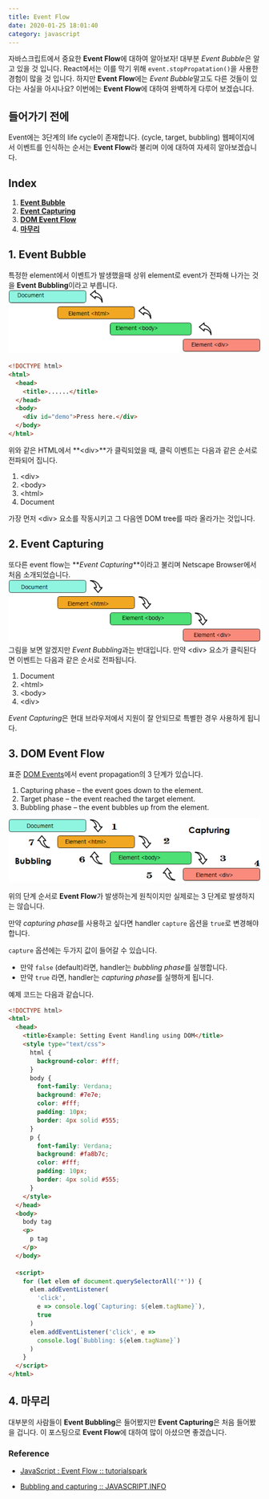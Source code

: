 ```yaml
---
title: Event Flow
date: 2020-01-25 18:01:40
category: javascript
---
```


자바스크립트에서 중요한 **Event Flow**에 대하여 알아보자! 대부분 *Event Bubble*은 알고 있을 것 입니다. React에서는 이를 막기 위해 `event.stopPropatation()`을 사용한 경험이 많을 것 입니다. 하지만 **Event Flow**에는 *Event Bubble*말고도 다른 것들이 있다는 사실을 아시나요? 이번에는 **Event Flow**에 대하여 완벽하게 다루어 보겠습니다.

## 들어가기 전에

Event에는 3단계의 life cycle이 존재합니다. (cycle, target, bubbling)
웹페이지에서 이벤트를 인식하는 순서는 **Event Flow**라 불리며 이에 대하여 자세히 알아보겠습니다.

## Index

1. **[Event Bubble](#1-Event-Bubble)**
2. **[Event Capturing](#2-Event-Capturing)**
3. **[DOM Event Flow](#3-DOM-Event-Flow)**
4. **[마무리](#4-마무리)**

## 1. Event Bubble

특정한 element에서 이벤트가 발생했을때 상위 element로 event가 전파해 나가는 것을 **Event Bubbling**이라고 부릅니다.
<img src="./images/bubbling.png"/>

```html
<!DOCTYPE html>
<html>
  <head>
    <title>......</title>
  </head>
  <body>
    <div id="demo">Press here.</div>
  </body>
</html>
```

위와 같은 HTML에서 **\<div\>**가 클릭되었을 때, 클릭 이벤트는 다음과 같은 순서로 전파되어 집니다.

1. \<div>
2. \<body>
3. \<html>
4. Document

가장 먼저 \<div\> 요소를 작동시키고 그 다음엔 DOM tree를 따라 올라가는 것입니다.

## 2. Event Capturing

또다른 event flow는 **_Event Capturing_**이라고 불리며 Netscape Browser에서 처음 소개되었습니다.
<img src="./images/capturing.png"/>
그림을 보면 알겠지만 *Event Bubbling*과는 반대입니다.
만약 \<div> 요소가 클릭된다면 이벤트는 다음과 같은 순서로 전파됩니다.

1. Document
2. \<html>
3. \<body>
4. \<div>

*Event Capturing*은 현대 브라우저에서 지원이 잘 안되므로 특별한 경우 사용하게 됩니다.

## 3. DOM Event Flow

표준 [DOM Events](https://www.w3.org/TR/DOM-Level-3-Events/)에서 event propagation의 3 단계가 있습니다.

1. Capturing phase – the event goes down to the element.
2. Target phase – the event reached the target element.
3. Bubbling phase – the event bubbles up from the element.

<img src="./images/DOM2_Event_Flow.png"/>

위의 단계 순서로 **Event Flow**가 발생하는게 원칙이지만 실제로는 3 단계로 발생하지는 않습니다.

만약 *capturing phase*를 사용하고 싶다면 handler `capture` 옵션을 `true`로 변경해야합니다.

`capture` 옵션에는 두가지 값이 들어갈 수 있습니다.

- 만약 `false` (default)라면, handler는 *bubbling phase*를 실행합니다.
- 만약 `true` 라면, handler는 *capturing phase*를 실행하게 됩니다.

예제 코드는 다음과 같습니다.

```html
<!DOCTYPE html>
<html>
  <head>
    <title>Example: Setting Event Handling using DOM</title>
    <style type="text/css">
      html {
        background-color: #fff;
      }
      body {
        font-family: Verdana;
        background: #7e7e;
        color: #fff;
        padding: 10px;
        border: 4px solid #555;
      }
      p {
        font-family: Verdana;
        background: #fa8b7c;
        color: #fff;
        padding: 10px;
        border: 4px solid #555;
      }
    </style>
  </head>
  <body>
    body tag
    <p>
      p tag
    </p>
  </body>

  <script>
    for (let elem of document.querySelectorAll('*')) {
      elem.addEventListener(
        'click',
        e => console.log(`Capturing: ${elem.tagName}`),
        true
      )
      elem.addEventListener('click', e =>
        console.log(`Bubbling: ${elem.tagName}`)
      )
    }
  </script>
</html>
```

## 4. 마무리

대부분의 사람들이 **Event Bubbling**은 들어봤지만 **Event Capturing**은 처음 들어봤을 겁니다. 이 포스팅으로 **Event Flow**에 대하여 많이 아셨으면 좋겠습니다.

### Reference

- [JavaScript : Event Flow :: tutorialspark](http://www.tutorialspark.com/javascript/JavaScript_Event_Flow.php)

- [Bubbling and capturing :: JAVASCRIPT.INFO](https://javascript.info/bubbling-and-capturing)
